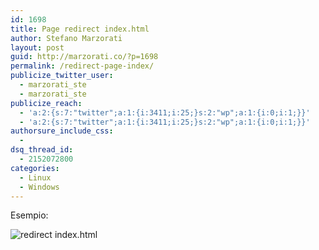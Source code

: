 ```yaml
---
id: 1698
title: Page redirect index.html
author: Stefano Marzorati
layout: post
guid: http://marzorati.co/?p=1698
permalink: /redirect-page-index/
publicize_twitter_user:
  - marzorati_ste
  - marzorati_ste
publicize_reach:
  - 'a:2:{s:7:"twitter";a:1:{i:3411;i:25;}s:2:"wp";a:1:{i:0;i:1;}}'
  - 'a:2:{s:7:"twitter";a:1:{i:3411;i:25;}s:2:"wp";a:1:{i:0;i:1;}}'
authorsure_include_css:
  - 
dsq_thread_id:
  - 2152072800
categories:
  - Linux
  - Windows
---
```

Esempio:   

![redirect index.html](https://farm9.staticflickr.com/8786/17137673405_28923d9f45_o.png)
